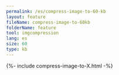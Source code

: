 ```yaml
---
permalink: /es/compress-image-to-60-kb
layout: feature
fileName: compress-image-to-60kb
folderName: feature
tool: imgcompression
lang: es
size: 60
type: kb
---
```


{%- include compress-image-to-X.html -%}
